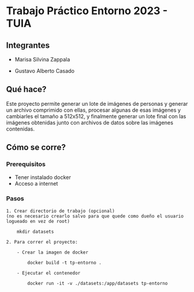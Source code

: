 # Trabajo Práctico Entorno 2023 - TUIA

## Integrantes

- Marisa Silvina Zappala

- Gustavo Alberto Casado

## Qué hace?

Este proyecto permite generar un lote de imágenes de personas y generar un archivo comprimido con ellas, procesar algunas de esas imágenes y cambiarles el tamaño a 512x512, y finalmente generar un lote final con las imágenes obtenidas junto con archivos de datos sobre las imágenes contenidas.

## Cómo se corre?

### Prerequisitos

- Tener instalado docker
- Acceso a internet

### Pasos

```
1. Crear directorio de trabajo (opcional)
(no es necesario crearlo salvo para que quede como dueño el usuario logueado en vez de root)

    mkdir datasets 

2. Para correr el proyecto:

    - Crear la imagen de docker
        
        docker build -t tp-entorno . 
    
    - Ejecutar el contenedor
        
        docker run -it -v ./datasets:/app/datasets tp-entorno

```

